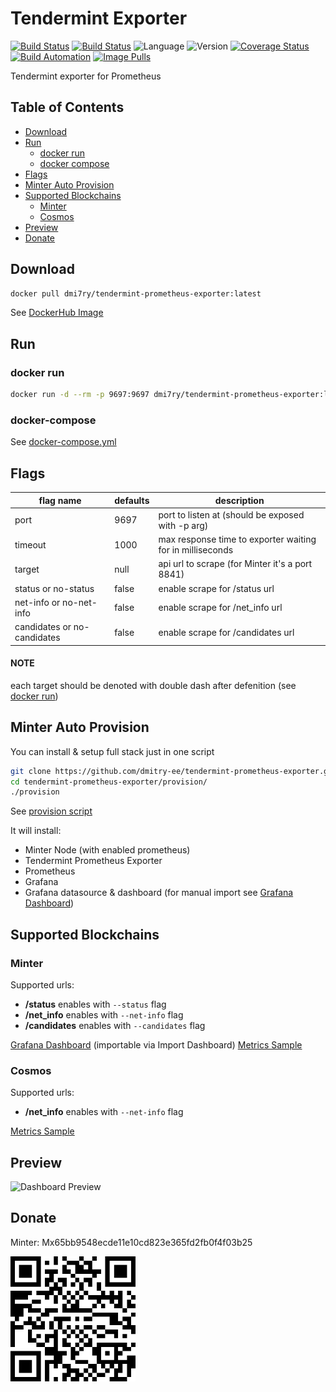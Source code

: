 # Tendermint Exporter
[![Build Status](https://travis-ci.org/dmitry-ee/tendermint-prometheus-exporter.svg?branch=master)](https://travis-ci.org/dmitry-ee/tendermint-prometheus-exporter)
[![Build Status](https://img.shields.io/docker/cloud/build/dmi7ry/tendermint-prometheus-exporter.svg)](https://hub.docker.com/r/dmi7ry/tendermint-prometheus-exporter)
![Language](https://img.shields.io/badge/language-nodejs-red.svg)
![Version](https://images.microbadger.com/badges/version/dmi7ry/tendermint-prometheus-exporter.svg)
[![Coverage Status](https://coveralls.io/repos/github/dmitry-ee/tendermint-prometheus-exporter/badge.svg?branch=master)](https://coveralls.io/github/dmitry-ee/tendermint-prometheus-exporter?branch=master)
[![Build Automation](https://img.shields.io/docker/cloud/automated/dmi7ry/tendermint-prometheus-exporter.svg)](https://hub.docker.com/r/dmi7ry/tendermint-prometheus-exporter)
[![Image Pulls](https://img.shields.io/docker/pulls/dmi7ry/tendermint-prometheus-exporter.svg)](https://hub.docker.com/r/dmi7ry/tendermint-prometheus-exporter)

Tendermint exporter for Prometheus

## Table of Contents
- [Download](#download)
- [Run](#run)
  - [docker run](#docker-run)
  - [docker compose](#docker-compose)
- [Flags](#flags)
- [Minter Auto Provision](#minter-auto-provision)
- [Supported Blockchains](#supported-blockchains)
  - [Minter](#minter)
  - [Cosmos](#cosmos)
- [Preview](#preview)
- [Donate](#donate)

## Download
```bash
docker pull dmi7ry/tendermint-prometheus-exporter:latest
```
See [DockerHub Image](https://hub.docker.com/r/dmi7ry/tendermint-prometheus-exporter)

## Run
### docker run
```bash
docker run -d --rm -p 9697:9697 dmi7ry/tendermint-prometheus-exporter:latest serve --port 9697 --timeout 5000 --target https://api.minter.one --status --net-info --candidates -- [--target scrape_url [--status|--no-status] [--net-info|--no-net-info] [--candidates|--no-candidates]]
```
### docker-compose
See [docker-compose.yml](docker-compose.yml)

## Flags
| flag name | defaults | description |
| -- | -- | -- |
| port | 9697 | port to listen at (should be exposed with -p arg) |
| timeout | 1000 | max response time to exporter waiting for in milliseconds |
| target | null | api url to scrape (for Minter it's a port 8841) |
| status or no-status | false | enable scrape for /status url |
| net-info or no-net-info | false | enable scrape for /net_info url |
| candidates or no-candidates | false | enable scrape for /candidates url |
#### NOTE
each target should be denoted with double dash after defenition (see [docker run](#docker-run-command))

## Minter Auto Provision
You can install & setup full stack just in one script
```bash
git clone https://github.com/dmitry-ee/tendermint-prometheus-exporter.git
cd tendermint-prometheus-exporter/provision/
./provision
```
See [provision script](provision/provision.sh)

It will install:
- Minter Node (with enabled prometheus)
- Tendermint Prometheus Exporter
- Prometheus
- Grafana
- Grafana datasource & dashboard (for manual import see [Grafana Dashboard](provision/grafana/minter-dashboard.json))

## Supported Blockchains
### Minter
Supported urls:
- **/status** enables with `--status` flag
- **/net_info** enables with `--net-info` flag
- **/candidates** enables with `--candidates` flag

[Grafana Dashboard](provision/grafana/minter-dashboard.json) (importable via Import Dashboard)
[Metrics Sample](stubs/minter-metrics.txt)
### Cosmos
Supported urls:
- **/net_info** enables with `--net-info` flag

[Metrics Sample](stubs/cosmos-metrics.txt)

## Preview
![Dashboard Preview](img/dashboard.gif)

## Donate
Minter: Mx65bb9548ecde11e10cd823e365fd2fb0f4f03b25

<img alt="QR" href="#" src="https://github.com/dmitry-ee/tendermint-prometheus-exporter/blob/master/img/bip.png?raw=true" width="200" height="200">
